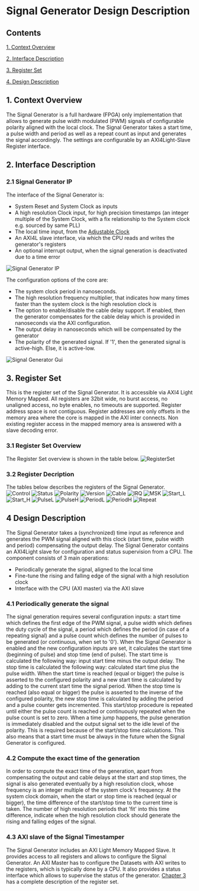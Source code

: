 # Signal Generator Design Description
## Contents

[1. Context Overview](#1-context-overview)

[2. Interface Description](#2-interface-description)

[3. Register Set](#3-register-set)

[4. Design Description](#4-design-description)

## 1. Context Overview
The Signal Generator is a full hardware (FPGA) only implementation that allows to generate pulse width modulated (PWM) signals of configurable polarity aligned with the local clock. The Signal Generator takes a start time, a pulse width and period as well as a repeat count as input and generates the signal accordingly. The settings are configurable by an AXI4Light-Slave Register interface.
## 2. Interface Description
### 2.1 Signal Generator IP
The interface of the Signal Generator  is:
- System Reset and System Clock as inputs
- A high resolution Clock input, for high precision timestamps (an integer multiple of the System Clock, with a fix relationship to the System clock e.g. sourced by same PLL)
- The local time input, from the [Adjustable Clock](../AdjustableClock/Readme.md)
- An AXI4L slave interface, via which the CPU reads and writes the generator's registers
- An optional interrupt output, when the signal generation is deactivated due to a time error
 
![Signal Generator IP](Additional%20Files/SigGeneratorIP.png) 

The configuration options of the core are:
- The system clock period in nanoseconds.
- The high resolution frequency multiplier, that indicates how many times faster than the system clock is the high resolution clock is  
- The option to enable/disable the cable delay support. If enabled, then the generator compensates for the cable delay which is provided in nanoseconds via the AXI configuration. 
- The output delay in nanoseconds which will be compensated by the generator
- The polarity of the generated signal. If '1', then the generated signal is active-high. Else, it is active-low. 

![Signal Generator Gui](Additional%20Files/SigGeneratorConfiguration.png)
## 3. Register Set
This is the register set of the Signal Generator. It is accessible via AXI4 Light Memory Mapped. All registers are 32bit wide, no burst access, no unaligned access, no byte enables, no timeouts are supported. Register address space is not contiguous. Register addresses are only offsets in the memory area where the core is mapped in the AXI inter connects. Non existing register access in the mapped memory area is answered with a slave decoding error.
### 3.1 Register Set Overview 
The Register Set overview is shown in the table below. 
![RegisterSet](Additional%20Files/RegsetOverview.png)
### 3.2 Register Decription
The tables below describes the registers of the Signal Generator.     
![Control](Additional%20Files/Regset1_Control.png)
![Status](Additional%20Files/Regset2_Status.png)
![Polarity](Additional%20Files/Regset3_Polarity.png)
![Version](Additional%20Files/Regset4_Version.png)
![Cable](Additional%20Files/Regset5_Cable.png)
![IRQ](Additional%20Files/Regset6_Irq.png)
![MSK](Additional%20Files/Regset7_Msk.png)
![Start_L](Additional%20Files/Regset8_StartL.png)
![Start_H](Additional%20Files/Regset9_StartH.png)
![PulseL](Additional%20Files/Regset10_PulseL.png)
![PulseH](Additional%20Files/Regset11_PulseH.png)
![PeriodL](Additional%20Files/Regset12_PeriodL.png)
![PeriodH](Additional%20Files/Regset13_PeriodH.png)
![Repeat](Additional%20Files/Regset14_Repeat.png)
## 4 Design Description
The Signal Generator takes a (synchronized) time input as reference and generates the PWM signal aligned with this clock (start time, pulse width and period) compensating the output delay. The Signal Generator contains an AXI4Light slave for configuration and status supervision from a CPU. The component consists of 3 main operations:
- Periodically generate the signal, aligned to the local time
- Fine-tune the rising and falling edge of the signal with a high resolution clock   
- Interface with the CPU (AXI master) via the AXI slave
### 4.1 Periodically generate the signal
The signal generation requires several configuration inputs: a start time which defines the first edge of the PWM signal, a pulse width which defines the duty cycle of the signal, a period which defines the period (in case of a repeating signal) and a pulse count which defines the number of pulses to be generated (or continuous, when set to '0').
When the Signal Generator is enabled and the new configuration inputs are set, it calculates the start time (beginning of pulse) and stop time (end of pulse). The start time is calculated the following way: input start time minus the output delay. The stop time is calculated the following way: calculated start time plus the pulse width. When the start time is reached (equal or bigger) the pulse is asserted to the configured polarity and a new start time is calculated by adding to the current start time the signal period. When the stop time is reached (also equal or bigger) the pulse is asserted to the inverse of the configured polarity, the new stop time is calculated by adding the period and a pulse counter gets incremented. 
This start/stop procedure is repeated until either the pulse count is reached or continuously repeated when the pulse count is set to zero.
When a time jump happens, the pulse generation is immediately disabled and the output signal set to the idle level of the polarity. This is required because of the
start/stop time calculations. This also means that a start time must be always in the future when the Signal Generator is configured.     
### 4.2 Compute the exact time of the generation
In order to compute the exact time of the generation, apart from compensating the output and cable delays at the start and stop times, the signal is also generated eventually by a high resolution clock, whose frequency is an integer multiple of the system clock's frequency. At the system clock domain, when the start or stop time is reached (equal or bigger), the time difference of the start/stop time to the current time is taken. The number of high resolution periods that 'fit' into this time difference, indicate when the high resolution clock should generate the rising and falling edges of the signal.    
### 4.3 AXI slave of the Signal Timestamper 
The Signal Generator includes an AXI Light Memory Mapped Slave. It provides access to all registers and allows to configure the Signal Generator. An AXI Master has to configure the Datasets with AXI writes to the registers, which is typically done by a CPU. It also provides a status interface which allows to supervise the status of the generator. [Chapter 3](#3-register-set) has a complete description of the register set.
